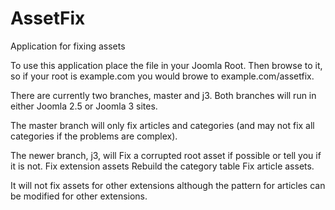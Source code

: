 AssetFix
========

Application for fixing assets

To use this application place the file in your Joomla Root. Then browse to it, so if your root is example.com 
you would browe to example.com/assetfix.

There are currently two branches, master and j3. Both branches will run in either Joomla 2.5 or Joomla 3 sites.

The master branch will only fix articles and categories (and may not fix all categories if the problems are complex).

The newer branch, j3, will 
  Fix a corrupted root asset if possible or tell you if it is not.
  Fix extension assets 
  Rebuild the category table
  Fix article assets.

It will not fix assets for other extensions although the pattern for articles can be modified for other extensions.